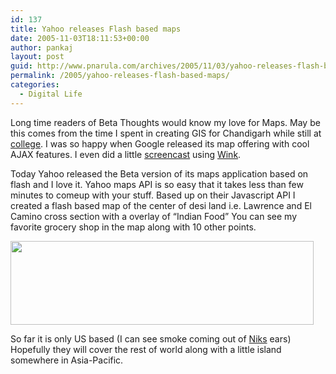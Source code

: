 ```yaml
---
id: 137
title: Yahoo releases Flash based maps
date: 2005-11-03T18:11:53+00:00
author: pankaj
layout: post
guid: http://www.pnarula.com/archives/2005/11/03/yahoo-releases-flash-based-maps/
permalink: /2005/yahoo-releases-flash-based-maps/
categories:
  - Digital Life
---
```

Long time readers of Beta Thoughts would know my love for Maps. May be this comes from the time I spent in creating GIS for Chandigarh while still at <a href="http://pec.ac.in" onclick="_gaq.push(['_trackEvent', 'outbound-article', 'http://pec.ac.in', 'college']);" >college</a>. I was so happy when Google released its map offering with cool AJAX features. I even did a little [screencast](/200502/google-maps/) using [Wink](http://www.debugmode.com/wink/).

Today Yahoo released the Beta version of its maps application based on flash and I love it. Yahoo maps API is so easy that it takes less than few minutes to comeup with your stuff. Based up on their Javascript API I created a flash based map of the center of desi land i.e. Lawrence and El Camino cross section with a overlay of &#8220;Indian Food&#8221; You can see my favorite grocery shop in the map along with 10 other points.</p> 

<img width="485" height="134" src="http://pnarula.com/images/bt/bayarea-desicenter.jpg" />

So far it is only US based (I can see smoke coming out of <a href="http://ngoel.com" onclick="_gaq.push(['_trackEvent', 'outbound-article', 'http://ngoel.com', 'Niks']);" >Niks</a> ears) Hopefully they will cover the rest of world along with a little island somewhere in Asia-Pacific.</p>